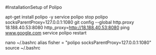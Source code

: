 #InstallationSetup of Polipo

apt-get install polipo -y
service polipo stop
polipo socksParentProxy=127.0.0.1:1080
git config --global http.proxy 18.188.40.53:8080
http_proxy=http://18.188.40.53:8080 ping www.google.com
service polipo restart

nano ~/.bashrc
alias fisher = "polipo socksParentProxy=127.0.0.1:1080"
source ~/.bashrc
